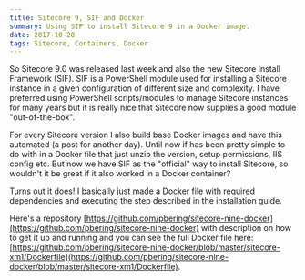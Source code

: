```yaml
---
title: Sitecore 9, SIF and Docker
summary: Using SIF to install Sitecore 9 in a Docker image.
date: 2017-10-28
tags: Sitecore, Containers, Docker
---
```


So Sitecore 9.0 was released last week and also the new Sitecore Install Framework (SIF). SIF is a PowerShell module used for installing a Sitecore instance in a given configuration of different size and complexity. I have preferred using PowerShell scripts/modules to manage Sitecore instances for many years but it is really nice that Sitecore now supplies a good module "out-of-the-box".

For every Sitecore version I also build base Docker images and have this automated (a post for another day). Until now if has been pretty simple to do with in a Docker file that just unzip the version, setup permissions, IIS config etc. But now we have SIF as the "official" way to install Sitecore, so wouldn't it be great if it also worked in a Docker container?

Turns out it does! I basically just made a Docker file with required dependencies and executing the step described in the installation guide.

Here's a repository [https://github.com/pbering/sitecore-nine-docker](https://github.com/pbering/sitecore-nine-docker) with description on how to get it up and running and you can see the full Docker file here: [https://github.com/pbering/sitecore-nine-docker/blob/master/sitecore-xm1/Dockerfile](https://github.com/pbering/sitecore-nine-docker/blob/master/sitecore-xm1/Dockerfile).